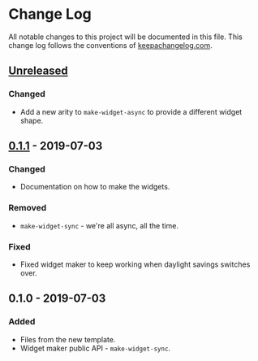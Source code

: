 # Change Log
All notable changes to this project will be documented in this file. This change log follows the conventions of [keepachangelog.com](http://keepachangelog.com/).

## [Unreleased]
### Changed
- Add a new arity to `make-widget-async` to provide a different widget shape.

## [0.1.1] - 2019-07-03
### Changed
- Documentation on how to make the widgets.

### Removed
- `make-widget-sync` - we're all async, all the time.

### Fixed
- Fixed widget maker to keep working when daylight savings switches over.

## 0.1.0 - 2019-07-03
### Added
- Files from the new template.
- Widget maker public API - `make-widget-sync`.

[Unreleased]: https://github.com/your-name/poker/compare/0.1.1...HEAD
[0.1.1]: https://github.com/your-name/poker/compare/0.1.0...0.1.1
